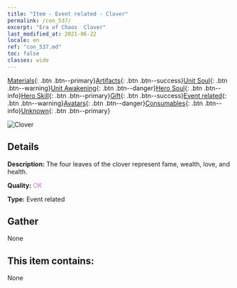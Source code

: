 ```yaml
---
title: "Item - Event related - Clover"
permalink: /con_537/
excerpt: "Era of Chaos  Clover"
last_modified_at: 2021-06-22
locale: en
ref: "con_537.md"
toc: false
classes: wide
---
```

 [Materials](/Items/){: .btn .btn--primary}[Artifacts](/Items/Artifacts/){: .btn .btn--success}[Unit Soul](/Items/UnitSoul/){: .btn .btn--warning}[Unit Awakening](/Items/UnitAwakening/){: .btn .btn--danger}[Hero Soul](/Items/HeroSoul/){: .btn .btn--info}[Hero Skill](/Items/HeroSkill/){: .btn .btn--primary}[Gift](/Items/Gift/){: .btn .btn--success}[Event related](/Items/Events/){: .btn .btn--warning}[Avatars](/Items/Avatars/){: .btn .btn--danger}[Consumables](/Items/Consumables/){: .btn .btn--info}[Unknown](/Items/Unknown/){: .btn .btn--primary}

 ![Clover](/images/t/i_10023.png)

## Details
 **Description:** The four leaves of the clover represent fame, wealth, love, and health.

 **Quality:** <span style="color: #DA70D6">OK</span>

 **Type:** Event related

## Gather

  None

## This item contains:

  None


